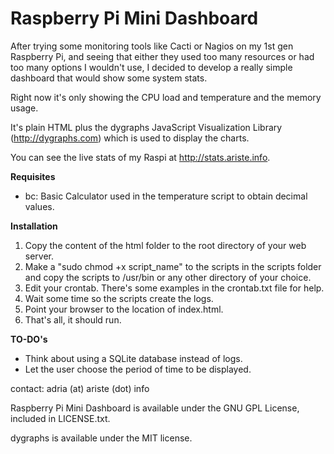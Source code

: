 Raspberry Pi Mini Dashboard
==============

After trying some monitoring tools like Cacti or Nagios on my 1st gen Raspberry Pi, and seeing that either they used too 
many resources or had too many options I wouldn't use, I decided to develop a really simple dashboard that would show 
some system stats.

Right now it's only showing the CPU load and temperature and the memory usage.

It's plain HTML plus the dygraphs JavaScript Visualization Library (http://dygraphs.com) which is used to display the charts.

You can see the live stats of my Raspi at http://stats.ariste.info.


**Requisites**
* bc: Basic Calculator used in the temperature script to obtain decimal values.


**Installation**

1. Copy the content of the html folder to the root directory of your web server.
2. Make a "sudo chmod +x script_name" to the scripts in the scripts folder and copy the scripts to /usr/bin or
any other directory of your choice.
3. Edit your crontab. There's some examples in the crontab.txt file for help.
4. Wait some time so the scripts create the logs.
5. Point your browser to the location of index.html.
6. That's all, it should run.


**TO-DO's**

- Think about using a SQLite database instead of logs.
- Let the user choose the period of time to be displayed.

contact: adria (at) ariste (dot) info


Raspberry Pi Mini Dashboard is available under the GNU GPL License, included in LICENSE.txt.

dygraphs is available under the MIT license.
